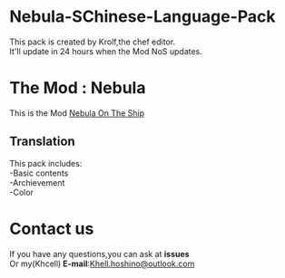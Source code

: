 # Nebula-SChinese-Language-Pack
This pack is created by Krolf,the chef editor.<br>It'll update in 24 hours when the Mod NoS updates.
# The Mod : Nebula 
This is the Mod <a href="https://github.com/Dolly1016/Nebula">Nebula On The Ship</a>
## Translation
This pack includes:<br> -Basic contents<br> -Archievement<br> -Color
# Contact us
If you have any questions,you can ask at <b>issues</b><br>Or my(Khcell)<b> E-mail</b>:Khell.hoshino@outlook.com
